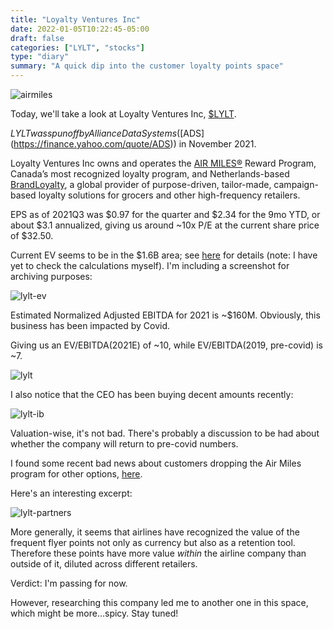 ```yaml
---
title: "Loyalty Ventures Inc"
date: 2022-01-05T10:22:45-05:00
draft: false
categories: ["LYLT", "stocks"]
type: "diary"
summary: "A quick dip into the customer loyalty points space"
---
```


![airmiles](/images/airmiles.jpg)

Today, we'll take a look at Loyalty Ventures Inc, [$LYLT](https://finance.yahoo.com/quote/LYLT).

$LYLT was spun off by Alliance Data Systems ([$ADS](https://finance.yahoo.com/quote/ADS)) in November 2021. 

Loyalty Ventures Inc owns and operates the [AIR MILES®](https://www.airmiles.ca/en.html) Reward Program, Canada’s most recognized loyalty program, and Netherlands-based [BrandLoyalty](https://www.brandloyalty.com/), a global provider of purpose-driven, tailor-made, campaign-based loyalty solutions for grocers and other high-frequency retailers. 

EPS as of 2021Q3 was $0.97 for the quarter and $2.34 for the 9mo YTD, or about $3.1 annualized, giving us around ~10x P/E at the current share price of $32.50.

Current EV seems to be in the $1.6B area; see [here](https://twitter.com/AikidoFidu/status/1458874483327090691) for details (note: I have yet to check the calculations myself). I'm including a screenshot for archiving purposes:

![lylt-ev](/images/lylt-ev.png)

Estimated Normalized Adjusted EBITDA for 2021 is ~$160M. Obviously, this business has been impacted by Covid.

Giving us an EV/EBITDA(2021E) of ~10, while EV/EBITDA(2019, pre-covid) is ~7.

![lylt](/images/lylt.png)

I also notice that the CEO has been buying decent amounts recently:

![lylt-ib](/images/lylt-ib.png)

Valuation-wise, it's not bad. There's probably a discussion to be had about whether the company will return to pre-covid numbers.

I found some recent bad news about customers dropping the Air Miles program for other options, [here](https://www.ratehub.ca/blog/air-miles-loses-a-major-in-store-partner-and-its-not-the-first/).

Here's an interesting excerpt:

![lylt-partners](/images/lylt-partners.png)

More generally, it seems that airlines have recognized the value of the frequent flyer points not only as currency but also as a retention tool. Therefore these points have more value _within_ the airline company than outside of it, diluted across different retailers.

Verdict: I'm passing for now.

However, researching this company led me to another one in this space, which might be more...spicy. Stay tuned!

